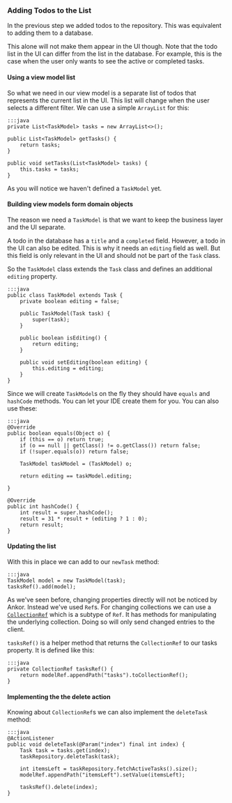 ### Adding Todos to the List

In the previous step we added todos to the repository.
This was equivalent to adding them to a database.

This alone will not make them appear in the UI though.
Note that the todo list in the UI can differ from the list in the database.
For example, this is the case when the user only wants to see the active or completed tasks.

#### Using a view model list

So what we need in our view model is a separate list of todos that represents the current list in the UI.
This list will change when the user selects a different filter.
We can use a simple `ArrayList` for this:

    :::java
    private List<TaskModel> tasks = new ArrayList<>();

    public List<TaskModel> getTasks() {
        return tasks;
    }

    public void setTasks(List<TaskModel> tasks) {
        this.tasks = tasks;
    }


As you will notice we haven't defined a `TaskModel` yet.

#### Building view models form domain objects

The reason we need a `TaskModel` is that we want to keep the business layer and the UI separate.

A todo in the database has a `title` and a `completed` field.
However, a todo in the UI can also be edited.
This is why it needs an `editing` field as well.
But this field is only relevant in the UI and should not be part of the `Task` class.

So the `TaskModel` class extends the `Task` class and defines an additional `editing` property.

    :::java
    public class TaskModel extends Task {
        private boolean editing = false;

        public TaskModel(Task task) {
            super(task);
        }

        public boolean isEditing() {
            return editing;
        }

        public void setEditing(boolean editing) {
            this.editing = editing;
        }
    }

Since we will create `TaskModel`s on the fly they should have `equals` and `hashCode` methods.
You can let your IDE create them for you. You can also use these:

    :::java
    @Override
    public boolean equals(Object o) {
        if (this == o) return true;
        if (o == null || getClass() != o.getClass()) return false;
        if (!super.equals(o)) return false;

        TaskModel taskModel = (TaskModel) o;

        return editing == taskModel.editing;

    }

    @Override
    public int hashCode() {
        int result = super.hashCode();
        result = 31 * result + (editing ? 1 : 0);
        return result;
    }

#### Updating the list

With this in place we can add to our `newTask` method:

    :::java
    TaskModel model = new TaskModel(task);
    tasksRef().add(model);

As we've seen before, changing properties directly will not be noticed by Ankor.
Instead we've used `Ref`s.
For changing collections we can use a [`CollectionRef`][1] which is a subtype of `Ref`.
It has methods for manipulating the underlying collection.
Doing so will only send changed entries to the client.

`tasksRef()` is a helper method that returns the `CollectionRef` to our tasks property.
It is defined like this:

    :::java
    private CollectionRef tasksRef() {
        return modelRef.appendPath("tasks").toCollectionRef();
    }

#### Implementing the the delete action

Knowing about `CollectionRef`s we can also implement the `deleteTask` method:

    :::java
    @ActionListener
    public void deleteTask(@Param("index") final int index) {
        Task task = tasks.get(index);
        taskRepository.deleteTask(task);

        int itemsLeft = taskRepository.fetchActiveTasks().size();
        modelRef.appendPath("itemsLeft").setValue(itemsLeft);

        tasksRef().delete(index);
    }

[1]: #linkToDocu

